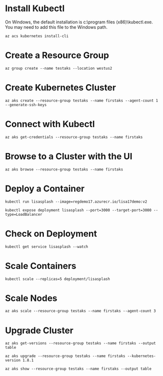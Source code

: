 # Install Kubectl
On Windows, the default installation is c:\program files (x86)\kubectl.exe. You may need to add this file to the Windows path. 
```
az acs kubernetes install-cli
```
# Create a Resource Group
```
az group create --name testaks --location westus2
```
# Create Kubernetes Cluster
```
az aks create --resource-group testaks --name firstaks --agent-count 1 --generate-ssh-keys
```
# Connect with Kubectl
```
az aks get-credentials --resource-group testaks --name firstaks
```
# Browse to a Cluster with the UI
```
az aks browse --resource-group testaks --name firstaks
```
# Deploy a Container
```
kubectl run lisasplash --image=regdemo17.azurecr.io/lisa17demo:v2

kubectl expose deployment lisasplash --port=3000 --target-port=3000 --type=LoadBalancer
```
# Check on Deployment
```
kubectl get service lisasplash --watch
```
# Scale Containers
```
kubectl scale --replicas=5 deployment/lisasplash
```
# Scale Nodes
```
az aks scale --resource-group testaks --name firstaks --agent-count 3
```
# Upgrade Cluster
```
az aks get-versions --resource-group testaks --name firstaks --output table

az aks upgrade --resource-group testaks --name firstaks --kubernetes-version 1.8.1
 
az aks show --resource-group testaks --name firstaks --output table
```


